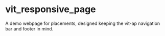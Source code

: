 # vit_responsive_page
 A demo webpage for placements, designed keeping the vit-ap navigation bar and footer in mind.
